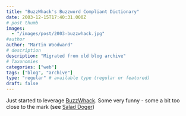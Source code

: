 ```yaml
---
title: "BuzzWhack's Buzzword Compliant Dictionary"
date: 2003-12-15T17:40:31.000Z
# post thumb
images:
  - "/images/post/2003-buzzwhack.jpg"
#author
author: "Martin Woodward"
# description
description: "Migrated from old blog archive"
# Taxonomies
categories: ["web"]
tags: ["blog", "archive"]
type: "regular" # available type (regular or featured)
draft: false
---
```

Just started to leverage [BuzzWhack](http://www.buzzwhack.com/).  Some very funny - some a bit too close to the mark (see [Salad Doger](http://www.buzzwhack.com/buzzcomp/indsu.htm))